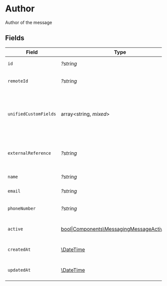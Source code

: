# Author

Author of the message


## Fields

| Field                                                                                             | Type                                                                                              | Required                                                                                          | Description                                                                                       | Example                                                                                           |
| ------------------------------------------------------------------------------------------------- | ------------------------------------------------------------------------------------------------- | ------------------------------------------------------------------------------------------------- | ------------------------------------------------------------------------------------------------- | ------------------------------------------------------------------------------------------------- |
| `id`                                                                                              | *?string*                                                                                         | :heavy_minus_sign:                                                                                | Unique identifier                                                                                 | 8187e5da-dc77-475e-9949-af0f1fa4e4e3                                                              |
| `remoteId`                                                                                        | *?string*                                                                                         | :heavy_minus_sign:                                                                                | Provider's unique identifier                                                                      | 8187e5da-dc77-475e-9949-af0f1fa4e4e3                                                              |
| `unifiedCustomFields`                                                                             | array<string, *mixed*>                                                                            | :heavy_minus_sign:                                                                                | Custom Unified Fields configured in your StackOne project                                         | {<br/>"my_project_custom_field_1": "REF-1236",<br/>"my_project_custom_field_2": "some other value"<br/>} |
| `externalReference`                                                                               | *?string*                                                                                         | :heavy_minus_sign:                                                                                | The external ID associated with this user                                                         | al60043                                                                                           |
| `name`                                                                                            | *?string*                                                                                         | :heavy_minus_sign:                                                                                | The user name                                                                                     | John Dew                                                                                          |
| `email`                                                                                           | *?string*                                                                                         | :heavy_minus_sign:                                                                                | The user email                                                                                    | john@dew.com                                                                                      |
| `phoneNumber`                                                                                     | *?string*                                                                                         | :heavy_minus_sign:                                                                                | The user phone number                                                                             | +1234567890                                                                                       |
| `active`                                                                                          | [bool\|Components\MessagingMessageActive2\|null](../../Models/Components/MessagingMessageActive.md) | :heavy_minus_sign:                                                                                | The user active status                                                                            | true                                                                                              |
| `createdAt`                                                                                       | [\DateTime](https://www.php.net/manual/en/class.datetime.php)                                     | :heavy_minus_sign:                                                                                | The created_at date                                                                               | 2021-01-01T01:01:01.000Z                                                                          |
| `updatedAt`                                                                                       | [\DateTime](https://www.php.net/manual/en/class.datetime.php)                                     | :heavy_minus_sign:                                                                                | The updated_at date                                                                               | 2021-01-01T01:01:01.000Z                                                                          |